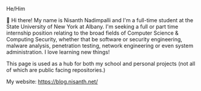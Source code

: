 He/Him

👋 Hi there! My name is Nisanth Nadimpalli and I'm a full-time student at the State University of New York at Albany. I'm seeking a full or part time internship position relating to the broad fields of Computer Science & Computing Security, whether that be software or security engineering, malware analysis, penetration testing, network engineering or even system administration. I love learning new things!

This page is used as a hub for both my school and personal projects (not all of which are public facing repositories.)

My website: https://blog.nisanth.net/
